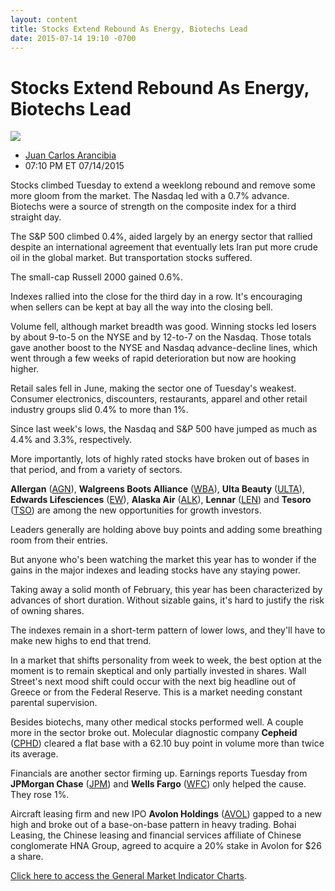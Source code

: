 ```yaml
---
layout: content
title: Stocks Extend Rebound As Energy, Biotechs Lead
date: 2015-07-14 19:10 -0700
---
```



Stocks Extend Rebound As Energy, Biotechs Lead
===============================================


![](https://www.investors.com/wp-content/uploads/ibd-migrated-images/MPv_150715_635724849646899739.png)

* [Juan Carlos Arancibia](https://www.investors.com/author/juan-carlos-arancibia/ "Posts by Juan Carlos Arancibia")
* 07:10 PM ET 07/14/2015




Stocks climbed Tuesday to extend a weeklong rebound and remove some more gloom from the market. The Nasdaq led with a 0.7% advance. Biotechs were a source of strength on the composite index for a third straight day.

  

The S&P 500 climbed 0.4%, aided largely by an energy sector that rallied despite an international agreement that eventually lets Iran put more crude oil in the global market. But transportation stocks suffered.

  

The small-cap Russell 2000 gained 0.6%.

  

Indexes rallied into the close for the third day in a row. It's encouraging when sellers can be kept at bay all the way into the closing bell.

  

Volume fell, although market breadth was good. Winning stocks led losers by about 9-to-5 on the NYSE and by 12-to-7 on the Nasdaq. Those totals gave another boost to the NYSE and Nasdaq advance-decline lines, which went through a few weeks of rapid deterioration but now are hooking higher.

  

Retail sales fell in June, making the sector one of Tuesday's weakest. Consumer electronics, discounters, restaurants, apparel and other retail industry groups slid 0.4% to more than 1%.

  

Since last week's lows, the Nasdaq and S&P 500 have jumped as much as 4.4% and 3.3%, respectively.

  

More importantly, lots of highly rated stocks have broken out of bases in that period, and from a variety of sectors.

  

**Allergan** ([AGN](https://research.investors.com/quote.aspx?symbol=AGN)), **Walgreens Boots Alliance** ([WBA](https://research.investors.com/quote.aspx?symbol=WBA)), **Ulta Beauty** ([ULTA](https://research.investors.com/quote.aspx?symbol=ULTA)), **Edwards Lifesciences** ([EW](https://research.investors.com/quote.aspx?symbol=EW)), **Alaska Air** ([ALK](https://research.investors.com/quote.aspx?symbol=ALK)), **Lennar** ([LEN](https://research.investors.com/quote.aspx?symbol=LEN)) and **Tesoro** ([TSO](https://research.investors.com/quote.aspx?symbol=TSO)) are among the new opportunities for growth investors.

  

Leaders generally are holding above buy points and adding some breathing room from their entries.

  

But anyone who's been watching the market this year has to wonder if the gains in the major indexes and leading stocks have any staying power.

  

Taking away a solid month of February, this year has been characterized by advances of short duration. Without sizable gains, it's hard to justify the risk of owning shares.

  

The indexes remain in a short-term pattern of lower lows, and they'll have to make new highs to end that trend.

  

In a market that shifts personality from week to week, the best option at the moment is to remain skeptical and only partially invested in shares. Wall Street's next mood shift could occur with the next big headline out of Greece or from the Federal Reserve. This is a market needing constant parental supervision.

  

Besides biotechs, many other medical stocks performed well. A couple more in the sector broke out. Molecular diagnostic company **Cepheid** ([CPHD](https://research.investors.com/quote.aspx?symbol=CPHD)) cleared a flat base with a 62.10 buy point in volume more than twice its average.

  

Financials are another sector firming up. Earnings reports Tuesday from **JPMorgan Chase** ([JPM](https://research.investors.com/quote.aspx?symbol=JPM)) and **Wells Fargo** ([WFC](https://research.investors.com/quote.aspx?symbol=WFC)) only helped the cause. They rose 1%.

  

Aircraft leasing firm and new IPO **Avolon Holdings** ([AVOL](https://research.investors.com/quote.aspx?symbol=AVOL)) gapped to a new high and broke out of a base-on-base pattern in heavy trading. Bohai Leasing, the Chinese leasing and financial services affiliate of Chinese conglomerate HNA Group, agreed to acquire a 20% stake in Avolon for $26 a share.

  

[Click here to access the General Market Indicator Charts](https://www.investors.com/pdf/GMI_071515.pdf).




